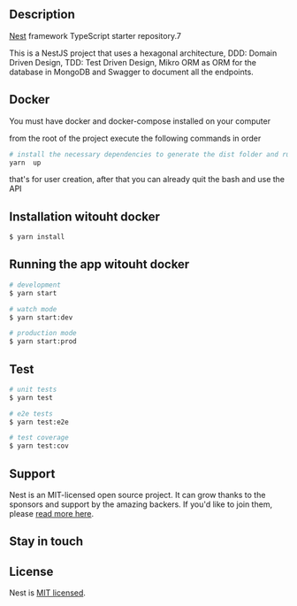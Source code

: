 ## Description

[Nest](https://github.com/nestjs/nest) framework TypeScript starter repository.7

This is a NestJS project that uses a hexagonal architecture, DDD: Domain Driven Design, TDD: Test Driven Design, Mikro ORM as ORM for the database in MongoDB and Swagger to document all the endpoints.

## Docker

You must have docker and docker-compose installed on your computer

from the root of the project execute the following commands in order

```bash
# install the necessary dependencies to generate the dist folder and run the containers
yarn  up
```
that's for user creation, after that you can already quit the bash and use the API

## Installation witouht docker

```bash
$ yarn install
```

## Running the app witouht docker

```bash
# development
$ yarn start

# watch mode
$ yarn start:dev

# production mode
$ yarn start:prod
```

## Test

```bash
# unit tests
$ yarn test

# e2e tests
$ yarn test:e2e

# test coverage
$ yarn test:cov
```

## Support

Nest is an MIT-licensed open source project. It can grow thanks to the sponsors and support by the amazing backers. If you'd like to join them, please [read more here](https://docs.nestjs.com/support).

## Stay in touch


## License

Nest is [MIT licensed](LICENSE).
